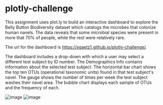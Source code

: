 # plotly-challenge
This assignment uses plot.ly to build an interactive dashboard to explore the Belly Button Biodiversity dataset which catalogs the microbes that colonize human navels. The data reveals that some microbial species were present in more that 70% of people, while the rest were relatively rare. 

The url for the dashboard is https://sgaetz1.github.io/plotly-challenge/.

The dashboard includes a drop-down with which a user may select a different test subject by ID number. The Demographics Info contains information about the selected test subject. The horizontal bar chart shows the top ten OTUs (operational taxonomic units) found in that test subject's navel. The gauge shows the number of times per week the test subject washes their navel area. The bubble chart displays each sample of OTUs and the frequency of each.

![image](https://user-images.githubusercontent.com/14172820/123899658-3b810900-d92d-11eb-8968-906871d22595.png)
![image](https://user-images.githubusercontent.com/14172820/123899849-9adf1900-d92d-11eb-95bd-9cd8f3fd9d84.png)






